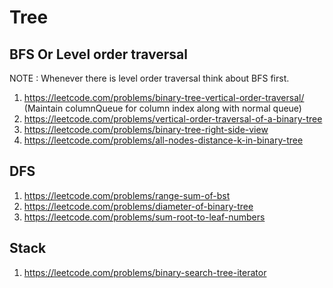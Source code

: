 Tree
====

BFS Or Level order traversal
----------------------------
NOTE : Whenever there is level order traversal think about BFS first.
1. https://leetcode.com/problems/binary-tree-vertical-order-traversal/ (Maintain columnQueue for column index along with normal queue)
2. https://leetcode.com/problems/vertical-order-traversal-of-a-binary-tree
3. https://leetcode.com/problems/binary-tree-right-side-view
4. https://leetcode.com/problems/all-nodes-distance-k-in-binary-tree

DFS
---
1. https://leetcode.com/problems/range-sum-of-bst
2. https://leetcode.com/problems/diameter-of-binary-tree
3. https://leetcode.com/problems/sum-root-to-leaf-numbers

Stack
-----
1. https://leetcode.com/problems/binary-search-tree-iterator

